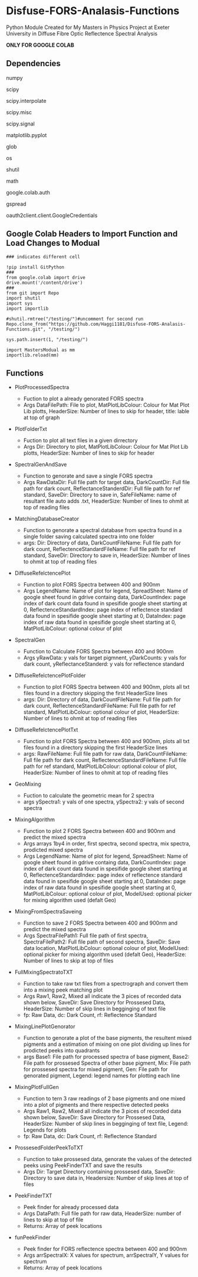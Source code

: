# Disfuse-FORS-Analasis-Functions
Python Module Created for My Masters in Physics Project at Exeter University in Diffuse Fibre Optic Reflectence Spectral Analysis

**ONLY FOR GOOGLE COLAB**

## Dependencies

numpy

scipy

scipy.interpolate

scipy.misc

scipy.signal

matplotlib.pyplot

glob

os

shutil

math

google.colab.auth

gspread

oauth2client.client.GoogleCredentials

## Google Colab Headers to Import Function and Load Changes to Modual
```
### indicates different cell

!pip install GitPython
###
from google.colab import drive
drive.mount('/content/drive')
###
from git import Repo
import shutil
import sys
import importlib

#shutil.rmtree("/testing/")#uncomment for second run
Repo.clone_from("https://github.com/Haggi1181/Disfuse-FORS-Analasis-Functions.git", "/testing/")

sys.path.insert(1, "/testing/")

import MastersModual as mm
importlib.reload(mm)
```

## Functions
- PlotProcessedSpectra
    - Fuction to plot a already genorated FORS spectra
    - Args DataFilePath: File to plot, MatPlotLibColour: Colour for Mat Plot Lib plotts, HeaderSize: Number of lines to skip for header, title: lable at top of graph

- PlotFolderTxt
    - Fuction to plot all text files in a given dirrectory
    - Args Dir: Directory to plot, MatPlotLibColour: Colour for Mat Plot Lib plotts, HeaderSize: Number of lines to skip for header


- SpectralGenAndSave
    - Function to genorate and save a single FORS spectra
    - Args RawDataDir: Full file path for target data, DarkCountDir: Full file path for dark count, ReflectanceStanderdDir: Full file path for ref standard, SaveDir: Directory to save in, SafeFileName: name of resultant file auto adds .txt, HeaderSize: Number of lines to ohmit at top of reading files

- MatchingDatabaseCreator
    - Function to genorate a spectral database from spectra found in a single folder saving calculated spectra into one folder
    - args: Dir: Directory of data, DarkCountFileName: Full file path for dark count, ReflectenceStandardFileName: Full file path for ref standard, SaveDir: Directory to save in, HeaderSize: Number of lines to ohmit at top of reading files

- DiffuseRefelctencePlot
    - Function to plot FORS Spectra between 400 and 900nm
    - Args LegendName: Name of plot for legend, SpreadSheet: Name of google sheet found in gdrive containg data, DarkCountIndex: page index of dark count data found in spesifide google sheet starting at 0, ReflectenceStandardIndex: page index of reflectence standard data found in spesifide google sheet starting at 0, DataIndex: page index of raw data found in spesifide google sheet starting at 0, MatPlotLibColour: optional colour of plot

- SpectralGen
    - Function to Calculate FORS Spectra between 400 and 900nm
    - Args yRawData: y vals for target pigmnent, yDarkCounts: y vals for dark count, yReflectanceStanderd: y vals for reflectence standard

- DiffuseRefelctencePlotFolder
    - Function to plot FORS Spectra between 400 and 900nm, plots all txt files found in a directory skipping the first HeaderSize lines
    - args: Dir: Directory of data, DarkCountFileName: Full file path for dark count, ReflectenceStandardFileName: Full file path for ref standard, MatPlotLibColour: optional colour of plot, HeaderSize: Number of lines to ohmit at top of reading files

- DiffuseRefelctencePlotTxt
    - Function to plot FORS Spectra between 400 and 900nm, plots all txt files found in a directory skipping the first HeaderSize lines
    - args: RawFileName: Full file path for raw data, DarkCountFileName: Full file path for dark count, ReflectenceStandardFileName: Full file path for ref standard, MatPlotLibColour: optional colour of plot, HeaderSize: Number of lines to ohmit at top of reading files

- GeoMixing
    - Fuction to calculate the geometric mean for 2 spectra
    - args ySpectra1: y vals of one spectra, ySpectra2: y vals of second spectra

- MixingAlgorithm
    - Function to plot 2 FORS Spectra between 400 and 900nm and predict the mixed spectra
    - Args arrays 1by4 in order, first spectra, second spectra, mix spectra, prodicted mixed spectra
    - Args LegendName: Name of plot for legend, SpreadSheet: Name of google sheet found in gdrive containg data, DarkCountIndex: page index of dark count data found in spesifide google sheet starting at 0, ReflectenceStandardIndex: page index of reflectence standard data found in spesifide google sheet starting at 0, DataIndex: page index of raw data found in spesifide google sheet starting at 0, MatPlotLibColour: optional colour of plot, ModelUsed: optional picker for mixing algorithm used (defalt Geo)

- MixingFromSpectraSaveing
    - Function to save 2 FORS Spectra between 400 and 900nm and predict the mixed spectra
    - Args SpectraFilePath1: Full file path of first spectra, SpectraFilePath2: Full file path of second spectra, SaveDir: Save data location, MatPlotLibColour: optional colour of plot, ModelUsed: optional picker for mixing algorithm used (defalt Geo), HeaderSize: Number of lines to skip at top of files

- FullMixingSpectratoTXT
    - Function to take raw txt files from a spectrograph and convert them into a mixing peek matching plot
    - Args Raw1, Raw2, Mixed all indicate the 3 pices of recorded data shown below, SaveDir: Save Directory for Prossesed Data, HeaderSize: Number of skip lines in begginging of text file
    - fp: Raw Data, dc: Dark Count, rf: Reflectence Standard

- MixingLinePlotGenorator
    - Function to genorate a plot of the base pigments, the resultent mixed pigments and a estimation of mixing on one plot dividing up lines for prodicted peeks into quadrants
    - args Base1: File path for processed spectra of base pigment, Base2: File path for prossesed Spectra of other base pigment, Mix: File path for prossesed spectra for mixed pigment, Gen: File path for genorated pigment, Legend: legend names for plotting each line

- MixingPlotFullGen
    - Function to tern 3 raw readings of 2 base pigments and one mixed into a plot of pigments and there respective detected peeks
    - Args Raw1, Raw2, Mixed all indicate the 3 pices of recorded data shown below, SaveDir: Save Directory for Prossesed Data, HeaderSize: Number of skip lines in begginging of text file, Legend: Legends for plots
    - fp: Raw Data, dc: Dark Count, rf: Reflectence Standard

- ProssesedFolderPeekToTXT
    - Function to take prossesed data, genorate the values of the detected peeks using PeekFinderTXT and save the results
    - Args Dir: Target Directory containing prossesed data, SaveDir: Directory to save data in, Headersize: Number of skip lines at top of files

- PeekFinderTXT
    - Peek finder for already processed data
    - Args DataPath: Full file path for raw data, HeaderSize: number of lines to skip at top of file
    - Returns: Array of peek locations

- funPeekFinder
    - Peek finder for FORS reflectence spectra between 400 and 900nm
    - Args arrSpectralX: X values for spectrum, arrSpectralY, Y values for spectrum
    - Returns: Array of peek locations

